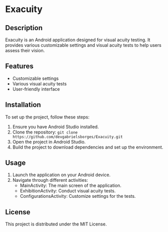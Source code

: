 # Exacuity

## Description
Exacuity is an Android application designed for visual acuity testing. It provides various customizable settings and visual acuity tests to help users assess their vision.

## Features
- Customizable settings
- Various visual acuity tests
- User-friendly interface

## Installation
To set up the project, follow these steps:
1. Ensure you have Android Studio installed.
2. Clone the repository: `git clone https://github.com/devgabrielsborges/Exacuity.git`
3. Open the project in Android Studio.
4. Build the project to download dependencies and set up the environment.

## Usage
1. Launch the application on your Android device.
2. Navigate through different activities:
   - MainActivity: The main screen of the application.
   - ExhibitionActivity: Conduct visual acuity tests.
   - ConfigurationsActivity: Customize settings for the tests.

## License
This project is distributed under the MIT License.
